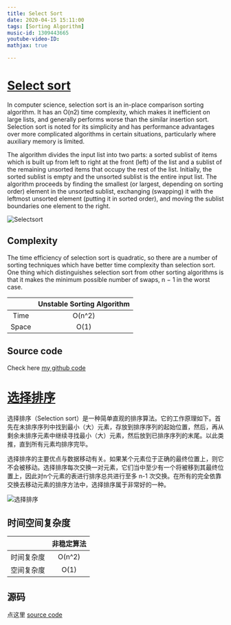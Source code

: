```yaml
---
title: Select Sort
date: 2020-04-15 15:11:00
tags: [Sorting Algorithm]
music-id: 1309443665
youtube-video-ID: 
mathjax: true

---
```


# [Select sort](https://en.wikipedia.org/wiki/Selection_sort)

In computer science, selection sort is an in-place comparison sorting algorithm. It has an O(n2) time complexity, which makes it inefficient on large lists, and generally performs worse than the similar insertion sort. Selection sort is noted for its simplicity and has performance advantages over more complicated algorithms in certain situations, particularly where auxiliary memory is limited.

The algorithm divides the input list into two parts: a sorted sublist of items which is built up from left to right at the front (left) of the list and a sublist of the remaining unsorted items that occupy the rest of the list. Initially, the sorted sublist is empty and the unsorted sublist is the entire input list. The algorithm proceeds by finding the smallest (or largest, depending on sorting order) element in the unsorted sublist, exchanging (swapping) it with the leftmost unsorted element (putting it in sorted order), and moving the sublist boundaries one element to the right.

![Selectsort](//www.runoob.com/wp-content/uploads/2019/03/selectionSort.gif)

## Complexity

The time efficiency of selection sort is quadratic, so there are a number of sorting techniques which have better time complexity than selection sort. One thing which distinguishes selection sort from other sorting algorithms is that it makes the minimum possible number of swaps, n − 1 in the worst case.

| | Unstable Sorting Algorithm|
|:---:|:---:|
|Time|O(n^2)
|Space|O(1)|

## Source code

Check here [my github code](https://github.com/YoTro/Python_repository/blob/master/Sorting_Algorithms/Select_sort.py)

# [选择排序](https://baike.baidu.com/item/%E9%80%89%E6%8B%A9%E6%8E%92%E5%BA%8F%E6%B3%95/2304587?fr=aladdin)

选择排序（Selection sort）是一种简单直观的排序算法。它的工作原理如下。首先在未排序序列中找到最小（大）元素，存放到排序序列的起始位置，然后，再从剩余未排序元素中继续寻找最小（大）元素，然后放到已排序序列的末尾。以此类推，直到所有元素均排序完毕。

选择排序的主要优点与数据移动有关。如果某个元素位于正确的最终位置上，则它不会被移动。选择排序每次交换一对元素，它们当中至少有一个将被移到其最终位置上，因此对n个元素的表进行排序总共进行至多 n-1 次交换。在所有的完全依靠交换去移动元素的排序方法中，选择排序属于非常好的一种。

![选择排序](//www.runoob.com/wp-content/uploads/2019/03/selectionSort.gif)

## 时间空间复杂度

| |非稳定算法 |
|:---:|:---:|
|时间复杂度|O(n^2)
|空间复杂度|O(1)|


## 源码

点这里 [source code](https://github.com/YoTro/Python_repository/blob/master/Sorting_Algorithms/Select_sort.py)

